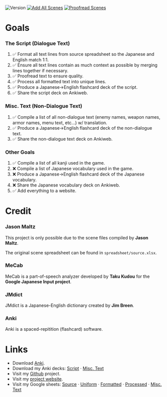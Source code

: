 ![Version](https://img.shields.io/github/package-json/v/jackindisguise/final-fantasy-vii-catalog?style=for-the-badge)
[![Add All Scenes](https://img.shields.io/github/milestones/progress-percent/jackindisguise/final-fantasy-vii-catalog/1?label=scene-completion&style=for-the-badge)](https://github.com/jackindisguise/final-fantasy-vii-catalog/milestone/1)
[![Proofread Scenes](https://img.shields.io/github/milestones/progress-percent/jackindisguise/final-fantasy-vii-catalog/2?label=proofread-scenes&style=for-the-badge)](https://github.com/jackindisguise/final-fantasy-vii-catalog/milestone/2)

# Goals
### The Script (Dialogue Text)
1. ✅ Format all text lines from source spreadsheet so the Japanese and English match 1:1.
2. ✅ Ensure all text lines contain as much context as possible by merging lines together if necessary.
4. ✅ Proofread text to ensure quality.
5. ✅ Process all formatted text into unique lines.
6. ✅ Produce a Japanese->English flashcard deck of the script.
7. ✅ Share the script deck on Ankiweb.

### Misc. Text (Non-Dialogue Text)
1. ✅ Compile a list of all non-dialogue text (enemy names, weapon names, armor names, menu text, etc...) w/ translation.
2. ✅ Produce a Japanese->English flashcard deck of the non-dialogue text.
3. ✅ Share the non-dialogue text deck on Ankiweb.

### Other Goals
1. ✅ Compile a list of all kanji used in the game.
2. ❌ Compile a list of Japanese vocabulary used in the game.
3. ❌ Produce a Japanese->English flashcard deck of the Japanese vocabulary.
4. ❌ Share the Japanese vocabulary deck on Ankiweb.
5. ✅ Add everything to a website.

# Credit
### Jason Maltz
This project is only possible due to the scene files compiled by **Jason Maltz**.

The original scene spreadsheet can be found in `spreadsheet/source.xlsx`.

### MeCab
MeCab is a part-of-speech analyzer developed by **Taku Kudou** for the **Google Japanese Input project**.

### JMdict
JMdict is a Japanese-English dictionary created by **Jim Breen**.

### Anki
Anki is a spaced-repitition (flashcard) software.

# Links
* Download [Anki](https://apps.ankiweb.net/).
* Download my Anki decks: [Script](https://ankiweb.net/shared/info/1382550012) · [Misc. Text](https://ankiweb.net/shared/info/1700863070)
* Visit my [Github](https://github.com/jackindisguise/final-fantasy-vii-catalog) project.
* Visit my [project website](https://jackindisguise.github.io/final-fantasy-vii-catalog/).
* Visit my Google sheets: [Source](https://docs.google.com/spreadsheets/d/15j1daY2lC815kON_Lj1pOAIUgT3u9Pljn_OItqY-xHY/edit?usp=sharing) · [Uniform](https://docs.google.com/spreadsheets/d/15hmEPF-JQ7F0wcm8nlD3Ic9y8Ix2VOCP5sSI4zi3fpI/edit?usp=sharing) · [Formatted](https://docs.google.com/spreadsheets/d/1V3nNlDEZySQZzSKkVULG0hkyuMywq0jQB8xA2nPrPJ8/edit?usp=sharing) · [Processed](https://docs.google.com/spreadsheets/d/192VVNqbRRjMVa7XKZ2kVIvHyWHuP4audZ8TssQTNwK0/edit?usp=sharing) · [Misc. Text](https://docs.google.com/spreadsheets/d/1zReHSaUUPfFW7eEsJl53tEtGgxufpekUNw6JxlML2fg/edit?usp=sharing)
